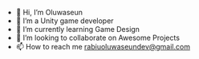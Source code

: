- 👋 Hi, I’m Oluwaseun
- 👀 I’m a Unity game developer 
- 🌱 I’m currently learning Game Design
- 💞️ I’m looking to collaborate on Awesome Projects
- 📫 How to reach me rabiuoluwaseundev@gmail.com

<!---
DiamondMind/DiamondMind is a ✨ special ✨ repository because its `README.md` (this file) appears on your GitHub profile.
You can click the Preview link to take a look at your changes.
--->

